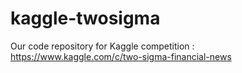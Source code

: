 # kaggle-twosigma
Our code repository for Kaggle competition :  https://www.kaggle.com/c/two-sigma-financial-news
